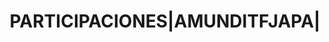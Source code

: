 ---
layout: asset
title: PARTICIPACIONES|AMUNDITFJAPA|                               
isin: FR0010688242
---
